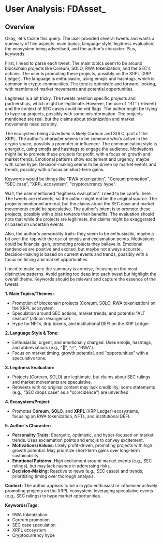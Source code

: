 # User Analysis: FDAsset_

## Overview

<think>
Okay, let's tackle this query. The user provided several tweets and wants a summary of five aspects: main topics, language style, legitness evaluation, the ecosystem being advertised, and the author's character. Plus, keywords.

First, I need to parse each tweet. The main topics seem to be around blockchain projects like Coreum, SOLO, RWA tokenization, and the SEC's actions. The user is promoting these projects, possibly on the XRPL (XRP Ledger). The language is enthusiastic, using emojis and hashtags, which is common in crypto communities. The tone is optimistic and forward-looking, with mentions of market movements and potential opportunities.

Legitness is a bit tricky. The tweets mention specific projects and partnerships, which might be legitimate. However, the use of "RT" (retweet) and the context of SEC cases could be red flags. The author might be trying to hype up projects, possibly with some misinformation. The projects mentioned are real, but the claims about tokenization and market movements need scrutiny.

The ecosystem being advertised is likely Coreum and SOLO, part of the XRPL. The author's character seems to be someone who's active in the crypto space, possibly a promoter or influencer. The communication style is energetic, using emojis and hashtags to engage the audience. Motivations might be to promote these projects for profit, with a focus on growth and market trends. Emotional patterns show excitement and urgency, maybe with some hype. Decision-making seems to be driven by market events and trends, possibly with a focus on short-term gains.

Keywords would be things like "RWA tokenization", "Coreum promotion", "SEC case", "XRPL ecosystem", "cryptocurrency hype".

Wait, the user mentioned "legitness evaluation". I need to be careful here. The tweets are retweets, so the author might not be the original source. The projects mentioned are real, but the claims about the SEC case and market movements could be speculative. The author's intent is to promote these projects, possibly with a bias towards their benefits. The evaluation should note that while the projects are legitimate, the claims might be exaggerated or based on uncertain events.

Also, the author's personality traits: they seem to be enthusiastic, maybe a bit over-the-top with the use of emojis and exclamation points. Motivations could be financial gain, promoting projects they believe in. Emotional tendencies are positive and excited, but maybe not always accurate. Decision-making is based on current events and trends, possibly with a focus on timing and market opportunities.

I need to make sure the summary is concise, focusing on the most distinctive patterns. Avoid getting too deep into each tweet but highlight the overall theme. Keywords should be relevant and capture the essence of the tweets.
</think>

**1. Main Topics/Themes:**  
- Promotion of blockchain projects (Coreum, SOLO, RWA tokenization) on the XRPL ecosystem.  
- Speculation around SEC actions, market trends, and potential "ALT season" (altcoin resurgence).  
- Hype for NFTs, drip tokens, and institutional DEFI on the XRP Ledger.  

**2. Language Style & Tone:**  
- Enthusiastic, urgent, and emotionally charged. Uses emojis, hashtags, and abbreviations (e.g., "🚀", "🔥", "RWA").  
- Focus on market timing, growth potential, and "opportunities" with a speculative tone.  

**3. Legitness Evaluation:**  
- Projects (Coreum, SOLO) are legitimate, but claims about SEC rulings and market movements are speculative.  
- Retweets with no original content may lack credibility; some statements (e.g., "SEC drops case" as a "coincidence") are unverified.  

**4. Ecosystem/Project:**  
- Promotes **Coreum**, **SOLO**, and **XRPL** (XRP Ledger) ecosystems, focusing on RWA tokenization, NFTs, and institutional DEFI.  

**5. Author's Character:**  
- **Personality Traits:** Energetic, optimistic, and hyper-focused on market trends. Uses exclamation points and emojis to convey excitement.  
- **Motivations/Values:** Likely profit-driven, promoting projects with high growth potential. May prioritize short-term gains over long-term sustainability.  
- **Emotional Patterns:** High excitement around market events (e.g., SEC rulings), but may lack nuance in addressing risks.  
- **Decision-Making:** Reactive to news (e.g., SEC cases) and trends, prioritizing timing over thorough analysis.  

**Context:** The author appears to be a crypto enthusiast or influencer actively promoting projects on the XRPL ecosystem, leveraging speculative events (e.g., SEC rulings) to hype market opportunities.  

**Keywords/Tags:**  
- RWA tokenization  
- Coreum promotion  
- SEC case speculation  
- XRPL ecosystem  
- Cryptocurrency hype